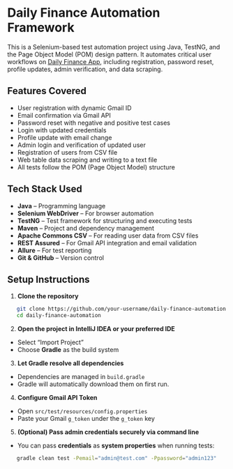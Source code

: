 # Daily Finance Automation Framework

This is a Selenium-based test automation project using Java, TestNG, and the Page Object Model (POM) design pattern. It automates critical user workflows on [Daily Finance App](https://dailyfinance.roadtocareer.net/), including registration, password reset, profile updates, admin verification, and data scraping.


##  Features Covered

-  User registration with dynamic Gmail ID
-  Email confirmation via Gmail API
-  Password reset with negative and positive test cases
-  Login with updated credentials
-  Profile update with email change
-  Admin login and verification of updated user
-  Registration of users from CSV file
-  Web table data scraping and writing to a text file
-  All tests follow the POM (Page Object Model) structure


##  Tech Stack Used

- **Java** – Programming language
- **Selenium WebDriver** – For browser automation
- **TestNG** – Test framework for structuring and executing tests
- **Maven** – Project and dependency management
- **Apache Commons CSV** – For reading user data from CSV files
- **REST Assured** – For Gmail API integration and email validation
- **Allure** – For test reporting
- **Git & GitHub** – Version control


##  Setup Instructions

1. **Clone the repository**

```bash
   git clone https://github.com/your-username/daily-finance-automation.git
   cd daily-finance-automation
```

 2. **Open the project in IntelliJ IDEA or your preferred IDE**

- Select “Import Project”
- Choose **Gradle** as the build system
  
3. **Let Gradle resolve all dependencies**
- Dependencies are managed in `build.gradle`
- Gradle will automatically download them on first run.

4. **Configure Gmail API Token**

- Open `src/test/resources/config.properties`
- Paste your Gmail `g_token` under the `g_token` key

5. **(Optional) Pass admin credentials securely via command line**
- You can pass **credentials** as **system properties** when running tests:
```bash
   gradle clean test -Pemail="admin@test.com" -Ppassword="admin123"
```


